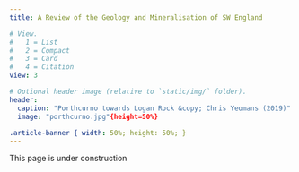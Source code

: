 ```yaml
---
title: A Review of the Geology and Mineralisation of SW England

# View.
#   1 = List
#   2 = Compact
#   3 = Card
#   4 = Citation
view: 3

# Optional header image (relative to `static/img/` folder).
header:
  caption: "Porthcurno towards Logan Rock &copy; Chris Yeomans (2019)"
  image: "porthcurno.jpg"{height=50%}

.article-banner { width: 50%; height: 50%; }
---
```


This page is under construction

